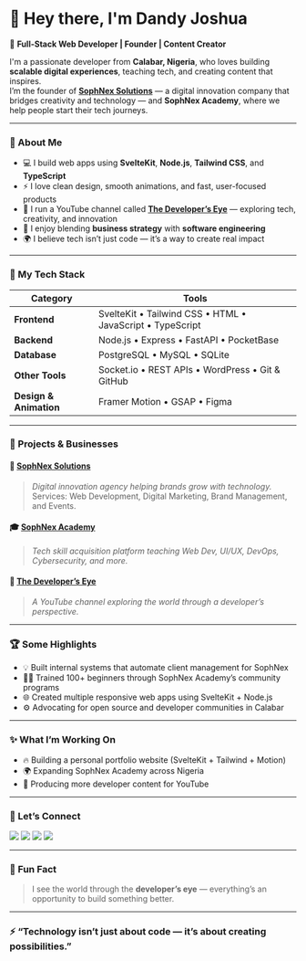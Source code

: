 # 👋 Hey there, I'm Dandy Joshua

🚀 **Full-Stack Web Developer | Founder | Content Creator**

I'm a passionate developer from **Calabar, Nigeria**, who loves building **scalable digital experiences**, teaching tech, and creating content that inspires.  
I’m the founder of **[SophNex Solutions](#)** — a digital innovation company that bridges creativity and technology — and **SophNex Academy**, where we help people start their tech journeys.

---

### 🧠 About Me

- 💻 I build web apps using **SvelteKit**, **Node.js**, **Tailwind CSS**, and **TypeScript**  
- ⚡ I love clean design, smooth animations, and fast, user-focused products  
- 🎥 I run a YouTube channel called **[The Developer’s Eye](#)** — exploring tech, creativity, and innovation  
- 🧩 I enjoy blending **business strategy** with **software engineering**  
- 🌍 I believe tech isn’t just code — it’s a way to create real impact

---

### 🧰 My Tech Stack

| Category | Tools |
|-----------|-------|
| **Frontend** | SvelteKit • Tailwind CSS • HTML • JavaScript • TypeScript |
| **Backend** | Node.js • Express • FastAPI • PocketBase |
| **Database** | PostgreSQL • MySQL • SQLite |
| **Other Tools** | Socket.io • REST APIs • WordPress • Git & GitHub |
| **Design & Animation** | Framer Motion • GSAP • Figma |

---

### 💼 Projects & Businesses

#### 🧩 [SophNex Solutions](#)
> *Digital innovation agency helping brands grow with technology.*  
> Services: Web Development, Digital Marketing, Brand Management, and Events.

#### 🎓 [SophNex Academy](#)
> *Tech skill acquisition platform teaching Web Dev, UI/UX, DevOps, Cybersecurity, and more.*

#### 🎥 [The Developer’s Eye](#)
> *A YouTube channel exploring the world through a developer’s perspective.*

---

### 🏆 Some Highlights

- 💡 Built internal systems that automate client management for SophNex  
- 🧑‍🏫 Trained 100+ beginners through SophNex Academy’s community programs  
- 🌐 Created multiple responsive web apps using SvelteKit + Node.js  
- ⚙️ Advocating for open source and developer communities in Calabar  

---

### ✨ What I’m Working On

- 🔥 Building a personal portfolio website (SvelteKit + Tailwind + Motion)
- 🌍 Expanding SophNex Academy across Nigeria  
- 🎥 Producing more developer content for YouTube  

---

### 🤝 Let’s Connect

<p align="left">
  <a href="https://github.com/dandyjoshua"><img src="https://img.shields.io/badge/GitHub-171515?style=for-the-badge&logo=github&logoColor=white"/></a>
  <a href="https://linkedin.com/in/dandyjoshua"><img src="https://img.shields.io/badge/LinkedIn-0077b5?style=for-the-badge&logo=linkedin&logoColor=white"/></a>
  <a href="https://twitter.com/dandyjoshua"><img src="https://img.shields.io/badge/X-000000?style=for-the-badge&logo=x&logoColor=white"/></a>
  <a href="https://youtube.com/@thedeveloperseye"><img src="https://img.shields.io/badge/YouTube-FF0000?style=for-the-badge&logo=youtube&logoColor=white"/></a>
</p>

---

### 🧩 Fun Fact

> I see the world through the **developer’s eye** — everything’s an opportunity to build something better.

---

### ⚡ “Technology isn’t just about code — it’s about creating possibilities.”

